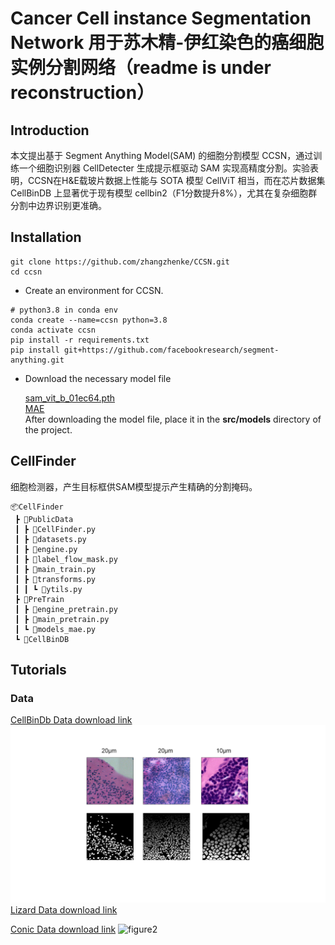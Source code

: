 # Cancer Cell instance Segmentation Network 用于苏木精-伊红染色的癌细胞实例分割网络（readme is under reconstruction）


## Introduction
本文提出基于 Segment Anything Model(SAM) 的细胞分割模型 CCSN，通过训练一个细胞识别器 CellDetecter 生成提示框驱动 SAM 实现高精度分割。实验表明，CCSN在H&E载玻片数据上性能与 SOTA 模型 CellViT 相当，而在芯片数据集 CellBinDB 上显著优于现有模型 cellbin2（F1分数提升8%），尤其在复杂细胞群分割中边界识别更准确。


## Installation

```
git clone https://github.com/zhangzhenke/CCSN.git  
cd ccsn 
```
- Create an environment for CCSN.
```
# python3.8 in conda env
conda create --name=ccsn python=3.8
conda activate ccsn
pip install -r requirements.txt
pip install git+https://github.com/facebookresearch/segment-anything.git
```
- Download the necessary model file

    [sam_vit_b_01ec64.pth](https://dl.fbaipublicfiles.com/segment_anything/sam_vit_b_01ec64.pth)  
    [MAE](https://dl.fbaipublicfiles.com/mae/pretrain/mae_pretrain_vit_large.pth)  
    After downloading the model file, place it in the **src/models** directory of the project.


## CellFinder
细胞检测器，产生目标框供SAM模型提示产生精确的分割掩码。
```
📦CellFinder
 ┣ 📂PublicData
 ┃ ┣ 📜CellFinder.py
 ┃ ┣ 📜datasets.py
 ┃ ┣ 📜engine.py
 ┃ ┣ 📜label_flow_mask.py
 ┃ ┣ 📜main_train.py
 ┃ ┣ 📜transforms.py
 ┃ ┃ ┗ 📜ytils.py
 ┣ 📂PreTrain
 ┃ ┣ 📜engine_pretrain.py
 ┃ ┣ 📜main_pretrain.py
 ┃ ┗ 📜models_mae.py
 ┗ 📂CellBinDB
```


## Tutorials
### Data
[CellBinDb Data download link](https://bgipan.genomics.cn/#/link/v2dKKUZf8M3YFpGWvB5g)    
![figure1](docs/figure1.png)
[Lizard Data download link](https://link.zhihu.com/?target=https%3A//www.kaggle.com/datasets/aadimator/lizard-dataset)

[Conic Data download link](https://conic-challenge.grand-challenge.org/Data/)
![figure2](docs/figure2.png)